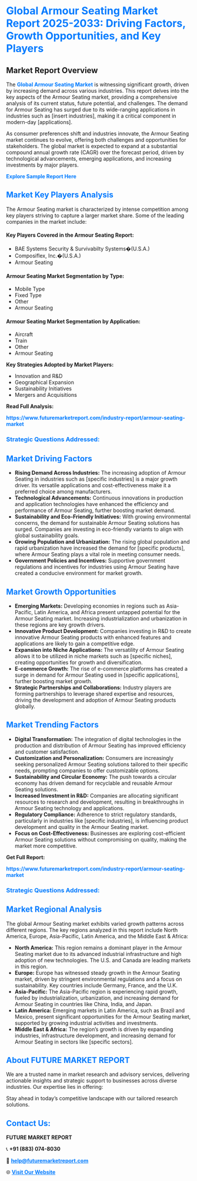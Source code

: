 <h1 style="color: #007BFF;">Global Armour Seating Market Report 2025-2033: Driving Factors, Growth Opportunities, and Key Players</h1>

<section id="overview">
<h2>Market Report Overview</h2>
<p>The <a href="https://www.futuremarketreport.com/industry-report/armour-seating-market" style="color: #007BFF; text-decoration: none;"><strong>Global Armour Seating Market</strong></a> is witnessing significant growth, driven by increasing demand across various industries. This report delves into the key aspects of the Armour Seating market, providing a comprehensive analysis of its current status, future potential, and challenges. The demand for Armour Seating has surged due to its wide-ranging applications in industries such as [insert industries], making it a critical component in modern-day [applications].</p>
<p>As consumer preferences shift and industries innovate, the Armour Seating market continues to evolve, offering both challenges and opportunities for stakeholders. The global market is expected to expand at a substantial compound annual growth rate (CAGR) over the forecast period, driven by technological advancements, emerging applications, and increasing investments by major players.</p>
</section>

<section id="overview">
<p><a href="https://www.futuremarketreport.com/request-sample/reportId=106539" style="color: #007BFF; text-decoration: none;"><strong>Explore Sample Report Here</strong></a></p>
</section>

<section id="key-players">
<h2 style="color: #007BFF;">Market Key Players Analysis</h2>
<p>The Armour Seating market is characterized by intense competition among key players striving to capture a larger market share. Some of the leading companies in the market include:</p>
<h4>Key Players Covered in the Armour Seating Report:</h4>
<ul><li>BAE Systems Security &amp; Survivabilty Systems�(U.S.A.)</li><li>Composiflex, Inc.�(U.S.A.)</li><li>Armour Seating</li></ul>
<h4>Armour Seating Market Segmentation by Type:</h4>
<ul><li>Mobile Type</li><li>Fixed Type</li><li>Other</li><li>Armour Seating</li></ul>

<h4>Armour Seating Market Segmentation by Application:</h4>
<ul><li>Aircraft</li><li>Train</li><li>Other</li><li>Armour Seating</li></ul>
<p><strong>Key Strategies Adopted by Market Players:</strong></p>
<ul>
<li>Innovation and R&D</li>
<li>Geographical Expansion</li>
<li>Sustainability Initiatives</li>
<li>Mergers and Acquisitions</li>
</ul>
</section>

<section>
<p><strong>Read Full Analysis: </strong></p><a href="https://www.futuremarketreport.com/industry-report/armour-seating-market" style="color: #007BFF; text-decoration: none;"><strong>https://www.futuremarketreport.com/industry-report/armour-seating-market</strong></a>
<h3 style="color: #007BFF;">Strategic Questions Addressed:</h3>
</section>

<section id="driving-factors">
<h2 style="color: #007BFF;">Market Driving Factors</h2>
<ul>
<li><strong>Rising Demand Across Industries:</strong> The increasing adoption of Armour Seating in industries such as [specific industries] is a major growth driver. Its versatile applications and cost-effectiveness make it a preferred choice among manufacturers.</li>
<li><strong>Technological Advancements:</strong> Continuous innovations in production and application technologies have enhanced the efficiency and performance of Armour Seating, further boosting market demand.</li>
<li><strong>Sustainability and Eco-Friendly Initiatives:</strong> With growing environmental concerns, the demand for sustainable Armour Seating solutions has surged. Companies are investing in eco-friendly variants to align with global sustainability goals.</li>
<li><strong>Growing Population and Urbanization:</strong> The rising global population and rapid urbanization have increased the demand for [specific products], where Armour Seating plays a vital role in meeting consumer needs.</li>
<li><strong>Government Policies and Incentives:</strong> Supportive government regulations and incentives for industries using Armour Seating have created a conducive environment for market growth.</li>
</ul>
</section>

<section id="growth-opportunities">
<h2 style="color: #007BFF;">Market Growth Opportunities</h2>
<ul>
<li><strong>Emerging Markets:</strong> Developing economies in regions such as Asia-Pacific, Latin America, and Africa present untapped potential for the Armour Seating market. Increasing industrialization and urbanization in these regions are key growth drivers.</li>
<li><strong>Innovative Product Development:</strong> Companies investing in R&D to create innovative Armour Seating products with enhanced features and applications are likely to gain a competitive edge.</li>
<li><strong>Expansion into Niche Applications:</strong> The versatility of Armour Seating allows it to be utilized in niche markets such as [specific niches], creating opportunities for growth and diversification.</li>
<li><strong>E-commerce Growth:</strong> The rise of e-commerce platforms has created a surge in demand for Armour Seating used in [specific applications], further boosting market growth.</li>
<li><strong>Strategic Partnerships and Collaborations:</strong> Industry players are forming partnerships to leverage shared expertise and resources, driving the development and adoption of Armour Seating products globally.</li>
</ul>
</section>

<section id="trending-factors">
<h2 style="color: #007BFF;">Market Trending Factors</h2>
<ul>
<li><strong>Digital Transformation:</strong> The integration of digital technologies in the production and distribution of Armour Seating has improved efficiency and customer satisfaction.</li>
<li><strong>Customization and Personalization:</strong> Consumers are increasingly seeking personalized Armour Seating solutions tailored to their specific needs, prompting companies to offer customizable options.</li>
<li><strong>Sustainability and Circular Economy:</strong> The push towards a circular economy has driven demand for recyclable and reusable Armour Seating solutions.</li>
<li><strong>Increased Investment in R&D:</strong> Companies are allocating significant resources to research and development, resulting in breakthroughs in Armour Seating technology and applications.</li>
<li><strong>Regulatory Compliance:</strong> Adherence to strict regulatory standards, particularly in industries like [specific industries], is influencing product development and quality in the Armour Seating market.</li>
<li><strong>Focus on Cost-Effectiveness:</strong> Businesses are exploring cost-efficient Armour Seating solutions without compromising on quality, making the market more competitive.</li>
</ul>
</section>

<section>
<p><strong>Get Full Report: </strong></p><a href="https://www.futuremarketreport.com/industry-report/armour-seating-market" style="color: #007BFF; text-decoration: none;"><strong>https://www.futuremarketreport.com/industry-report/armour-seating-market</strong></a>
<h3 style="color: #007BFF;">Strategic Questions Addressed:</h3>
</section>


<section id="regional-analysis">
<h2 style="color: #007BFF;">Market Regional Analysis</h2>
<p>The global Armour Seating market exhibits varied growth patterns across different regions. The key regions analyzed in this report include North America, Europe, Asia-Pacific, Latin America, and the Middle East & Africa:</p>
<ul>
<li><strong>North America:</strong> This region remains a dominant player in the Armour Seating market due to its advanced industrial infrastructure and high adoption of new technologies. The U.S. and Canada are leading markets in this region.</li>
<li><strong>Europe:</strong> Europe has witnessed steady growth in the Armour Seating market, driven by stringent environmental regulations and a focus on sustainability. Key countries include Germany, France, and the U.K.</li>
<li><strong>Asia-Pacific:</strong> The Asia-Pacific region is experiencing rapid growth, fueled by industrialization, urbanization, and increasing demand for Armour Seating in countries like China, India, and Japan.</li>
<li><strong>Latin America:</strong> Emerging markets in Latin America, such as Brazil and Mexico, present significant opportunities for the Armour Seating market, supported by growing industrial activities and investments.</li>
<li><strong>Middle East & Africa:</strong> The region’s growth is driven by expanding industries, infrastructure development, and increasing demand for Armour Seating in sectors like [specific sectors].</li>
</ul>
</section>

<footer>
<h2 style="color: #007BFF;">About FUTURE MARKET REPORT</h2>
<p>We are a trusted name in market research and advisory services, delivering actionable insights and strategic support to businesses across diverse industries. Our expertise lies in offering:</p>

<p>Stay ahead in today’s competitive landscape with our tailored research solutions.</p>

<h2 style="color: #007BFF;">Contact Us:</h2>
<p><strong>FUTURE MARKET REPORT</strong></p>
<p>📞 <strong>+91 (883) 074-8030</strong></p>
<p>📧 <strong><a href="mailto:help@futuremarketreport.com" style="color: #007BFF;">help@futuremarketreport.com</a></strong></p>
<p>🌐 <strong><a href="https://www.futuremarketreport.com/" style="color: #007BFF;">Visit Our Website</a></strong></p>
</footer>